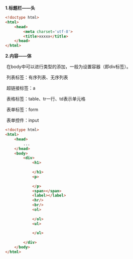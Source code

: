 **1.标题栏——头**

```html
<!doctype html>
<html>
    <head>
    	<meta charset='utf-8'>
        <title>xxxxx</title>
    </head>
</html>
```



**2.内容——体**

​	在body中可以进行类型的添加，一般为设置容器（即div标签）。

​	列表标签：有序列表、无序列表

​	超链接标签：a

​	表格标签：table、tr一行、td表示单元格

​	表单标签：form

​	表单控件：input

```html
<!doctype html>
<html>
    <head>
        ...
    </head>
    <body>
        <div>
            <h1>
                
            </h1>
            <p>
                
            </p>
            <span></span>
            <label></label>
            <hr/>
            <br/>
            <ol>
                
            </ol>
            <ul>
                
            </ul>
            
        </div>
    </body>
</html>
```

